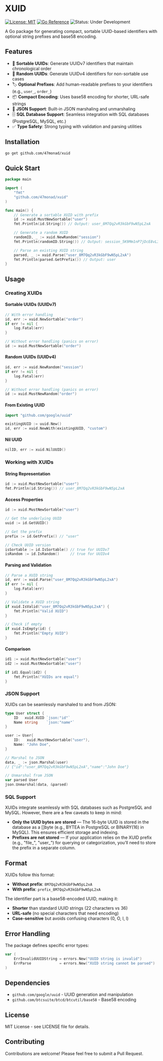 # XUID

[![License: MIT](https://img.shields.io/badge/License-MIT-yellow.svg)](https://opensource.org/licenses/MIT)
[![Go Reference](https://pkg.go.dev/badge/github.com/47monad/xuid.svg)](https://pkg.go.dev/github.com/47monad/xuid)
![Status: Under Development](https://img.shields.io/badge/Status-Under%20Development-orange)

A Go package for generating compact, sortable UUID-based identifiers with optional string prefixes and base58 encoding.

## Features

- 🎯 **Sortable UUIDs**: Generate UUIDv7 identifiers that maintain chronological order
- 🎲 **Random UUIDs**: Generate UUIDv4 identifiers for non-sortable use cases
- 🏷️ **Optional Prefixes**: Add human-readable prefixes to your identifiers (e.g., `user_`, `order_`)
- 📦 **Compact Encoding**: Uses base58 encoding for shorter, URL-safe strings
- 🔄 **JSON Support**: Built-in JSON marshaling and unmarshaling
- 🗄️ **SQL Database Support**: Seamless integration with SQL databases (PostgreSQL, MySQL, etc.)
- ✅ **Type Safety**: Strong typing with validation and parsing utilities

## Installation

```bash
go get github.com/47monad/xuid
```

## Quick Start

```go
package main

import (
    "fmt"
    "github.com/47monad/xuid"
)

func main() {
    // Generate a sortable XUID with prefix
    id := xuid.MustNewSortable("user")
    fmt.Println(id.String()) // Output: user_8M7Qq2vR3kGbF9wN5pL2xA

    // Generate a random XUID
    randomID, _ := xuid.NewRandom("session")
    fmt.Println(randomID.String()) // Output: session_5K9Mm1nP7jDcE8vL3qR6yB

    // Parse an existing XUID string
    parsed, _ := xuid.Parse("user_8M7Qq2vR3kGbF9wN5pL2xA")
    fmt.Println(parsed.GetPrefix()) // Output: user
}
```

## Usage

### Creating XUIDs

#### Sortable UUIDs (UUIDv7)

```go
// With error handling
id, err := xuid.NewSortable("order")
if err != nil {
    log.Fatal(err)
}

// Without error handling (panics on error)
id := xuid.MustNewSortable("order")
```

#### Random UUIDs (UUIDv4)

```go
id, err := xuid.NewRandom("session")
if err != nil {
    log.Fatal(err)
}

// Without error handling (panics on error)
id := xuid.MustNewRandom("order")
```

#### From Existing UUID

```go
import "github.com/google/uuid"

existingUUID := uuid.New()
id, err := xuid.NewWith(existingUUID, "custom")
```

#### Nil UUID

```go
nilID, err := xuid.NilUUID()
```

### Working with XUIDs

#### String Representation

```go
id := xuid.MustNewSortable("user")
fmt.Println(id.String()) // user_8M7Qq2vR3kGbF9wN5pL2xA
```

#### Access Properties

```go
id := xuid.MustNewSortable("user")

// Get the underlying UUID
uuid := id.GetUUID()

// Get the prefix
prefix := id.GetPrefix() // "user"

// Check UUID version
isSortable := id.IsSortable() // true for UUIDv7
isRandom := id.IsRandom()     // true for UUIDv4
```

#### Parsing and Validation

```go
// Parse a XUID string
id, err := xuid.Parse("user_8M7Qq2vR3kGbF9wN5pL2xA")
if err != nil {
    log.Fatal(err)
}

// Validate a XUID string
if xuid.IsValid("user_8M7Qq2vR3kGbF9wN5pL2xA") {
    fmt.Println("Valid XUID")
}

// Check if empty
if xuid.IsEmpty(id) {
    fmt.Println("Empty XUID")
}
```

#### Comparison

```go
id1 := xuid.MustNewSortable("user")
id2 := xuid.MustNewSortable("user")

if id1.Equal(id2) {
    fmt.Println("XUIDs are equal")
}
```

### JSON Support

XUIDs can be seamlessly marshaled to and from JSON:

```go
type User struct {
    ID   xuid.XUID `json:"id"`
    Name string    `json:"name"`
}

user := User{
    ID:   xuid.MustNewSortable("user"),
    Name: "John Doe",
}

// Marshal to JSON
data, _ := json.Marshal(user)
// {"id":"user_8M7Qq2vR3kGbF9wN5pL2xA","name":"John Doe"}

// Unmarshal from JSON
var parsed User
json.Unmarshal(data, &parsed)
```

### SQL Support

XUIDs integrate seamlessly with SQL databases such as PostgreSQL and MySQL. However, there are a few caveats to keep in mind:

- **Only the UUID bytes are stored** — The 16-byte UUID is stored in the database as a []byte (e.g., BYTEA in PostgreSQL or BINARY(16) in MySQL). This ensures efficient storage and indexing.
- **Prefixes are not stored** — If your application relies on the XUID prefix (e.g., "file_", "user_") for querying or categorization, you’ll need to store the prefix in a separate column.

## Format

XUIDs follow this format:

- **Without prefix**: `8M7Qq2vR3kGbF9wN5pL2xA`
- **With prefix**: `prefix_8M7Qq2vR3kGbF9wN5pL2xA`

The identifier part is a base58-encoded UUID, making it:

- **Shorter** than standard UUID strings (22 characters vs 36)
- **URL-safe** (no special characters that need encoding)
- **Case-sensitive** but avoids confusing characters (0, O, I, l)

## Error Handling

The package defines specific error types:

```go
var (
    ErrInvalidUUIDString = errors.New("UUID string is invalid")
    ErrParse             = errors.New("XUID string cannot be parsed")
)
```

## Dependencies

- `github.com/google/uuid` - UUID generation and manipulation
- `github.com/btcsuite/btcd/btcutil/base58` - Base58 encoding

## License

MIT License - see LICENSE file for details.

## Contributing

Contributions are welcome! Please feel free to submit a Pull Request.
